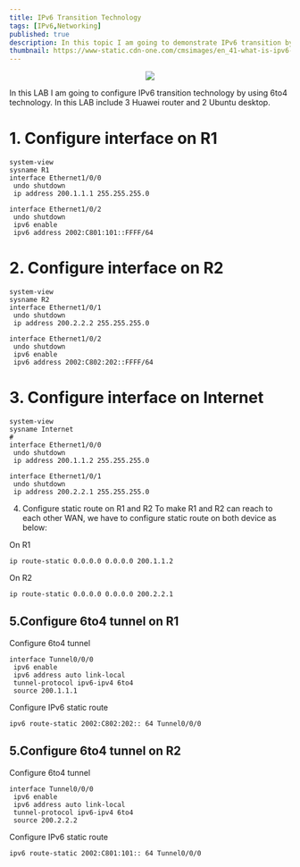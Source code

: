 ```yaml
---
title: IPv6 Transition Technology
tags: [IPv6,Networking]
published: true
description: In this topic I am going to demonstrate IPv6 transition by using 6to4 technology on Huawei router NE40E V800R011C00SPC607B607. 
thumbnail: https://www-static.cdn-one.com/cmsimages/en_41-what-is-ipv6-illustration_%20ip-07-2x.png
---
```


<p align = "center">
<img src = "https://i.imgur.com/dWFlAxM.png">
</p>

In this LAB I am going to configure IPv6 transition technology by using 6to4 technology. In this LAB include 3 Huawei router and 2 Ubuntu desktop.

# 1. Configure interface on R1
```
system-view
sysname R1
interface Ethernet1/0/0
 undo shutdown
 ip address 200.1.1.1 255.255.255.0

interface Ethernet1/0/2
 undo shutdown
 ipv6 enable
 ipv6 address 2002:C801:101::FFFF/64
```
# 2. Configure interface on R2
```
system-view
sysname R2
interface Ethernet1/0/1
 undo shutdown
 ip address 200.2.2.2 255.255.255.0
 
interface Ethernet1/0/2
 undo shutdown
 ipv6 enable
 ipv6 address 2002:C802:202::FFFF/64
```
# 3. Configure interface on Internet
```
system-view
sysname Internet
#
interface Ethernet1/0/0
 undo shutdown
 ip address 200.1.1.2 255.255.255.0
 
interface Ethernet1/0/1
 undo shutdown
 ip address 200.2.2.1 255.255.255.0
```
 4. Configure static route on R1 and R2
To make R1 and R2 can reach to each other WAN, we have to configure static route on both device as below:

On R1
```
ip route-static 0.0.0.0 0.0.0.0 200.1.1.2
```
On R2
```
ip route-static 0.0.0.0 0.0.0.0 200.2.2.1
```
## [](#header-2) 5.Configure 6to4 tunnel on R1
Configure 6to4 tunnel 
```
interface Tunnel0/0/0
 ipv6 enable
 ipv6 address auto link-local
 tunnel-protocol ipv6-ipv4 6to4
 source 200.1.1.1
```
Configure IPv6 static route 
```
ipv6 route-static 2002:C802:202:: 64 Tunnel0/0/0
```
## [](#header-2) 5.Configure 6to4 tunnel on R2
Configure 6to4 tunnel
```
interface Tunnel0/0/0
 ipv6 enable
 ipv6 address auto link-local
 tunnel-protocol ipv6-ipv4 6to4
 source 200.2.2.2
```
Configure IPv6 static route
```
ipv6 route-static 2002:C801:101:: 64 Tunnel0/0/0
```